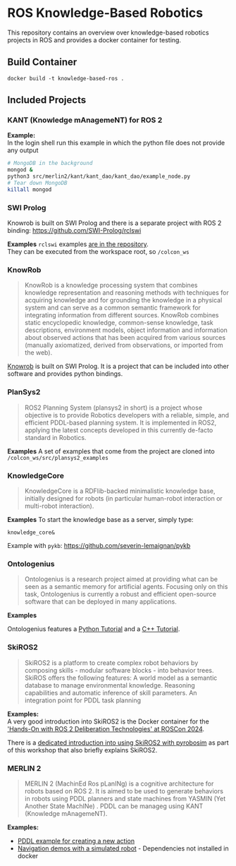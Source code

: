 # ROS Knowledge-Based Robotics
This repository contains an overview over knowledge-based robotics projects in ROS and provides a docker container for testing.

## Build Container

```shell
docker build -t knowledge-based-ros .
```

## Included Projects

### KANT (Knowledge mAnagemeNT) for ROS 2

**Example:**  
In the login shell run this example in which the python file does not provide any output
```sh
# MongoDB in the background
mongod &
python3 src/merlin2/kant/kant_dao/kant_dao/example_node.py
# Tear down MongoDB
killall mongod
```

### SWI Prolog
Knowrob is built on SWI Prolog and there is a separate project with ROS 2 binding: https://github.com/SWI-Prolog/rclswi

**Examples**
`rclswi` examples [are in the repository](https://github.com/guillaumeautran/rclswi/tree/galactic-devel/examples).  
They can be executed from the workspace root, so `/colcon_ws`

### KnowRob
> KnowRob is a knowledge processing system that combines knowledge representation and reasoning methods with techniques for acquiring knowledge and for grounding the knowledge in a physical system and can serve as a common semantic framework for integrating information from different sources. KnowRob combines static encyclopedic knowledge, common-sense knowledge, task descriptions, environment models, object information and information about observed actions that has been acquired from various sources (manually axiomatized, derived from observations, or imported from the web). 

[Knowrob](https://knowrob.org/) is built on SWI Prolog. It is a project that can be included into other software and provides python bindings.


### PlanSys2

> ROS2 Planning System (plansys2 in short) is a project whose objective is to provide Robotics developers with a reliable, simple, and efficient PDDL-based planning system. It is implemented in ROS2, applying the latest concepts developed in this currently de-facto standard in Robotics.

**Examples**
A set of examples that come from the project are cloned into `/colcon_ws/src/plansys2_examples`

### KnowledgeCore
> KnowledgeCore is a RDFlib-backed minimalistic knowledge base, initially designed for robots (in particular human-robot interaction or multi-robot interaction).

**Examples**
To start the knowledge base as a server, simply type:
```shell
knowledge_core&
```
Example with `pykb`: https://github.com/severin-lemaignan/pykb

### Ontologenius

> Ontologenius is a research project aimed at providing what can be seen as a semantic memory for artificial agents. Focusing only on this task, Ontologenius is currently a robust and efficient open-source software that can be deployed in many applications.

**Examples**

Ontologenius features a [Python Tutorial](https://sarthou.github.io/ontologenius/python_Tutorials/Tutorials.html) and a [C++ Tutorial](https://sarthou.github.io/ontologenius/cpp_Tutorials/Tutorials.html).

### SkiROS2

> SkiROS2 is a platform to create complex robot behaviors by composing skills - modular software blocks - into behavior trees. SkiROS offers the following features: A world model as a semantic database to manage environmental knowledge. Reasoning capabilities and automatic inference of skill parameters. An integration point for PDDL task planning

**Examples:**  
A very good introduction into SkiROS2 is the Docker container for the ['Hands-On with ROS 2 Deliberation Technologies' at ROSCon 2024](https://github.com/ros-wg-delib/roscon24-workshop).

There is a [dedicated introduction into using SkiROS2 with pyrobosim](https://github.com/matthias-mayr/skiros2_pyrobosim_lib) as part of this workshop that also briefly explains SkiROS2.

### MERLIN 2

> MERLIN 2 (MachinEd Ros pLanINg) is a cognitive architecture for robots based on ROS 2. It is aimed to be used to generate behaviors in robots using PDDL planners and state machines from YASMIN (Yet Another State MachINe) . PDDL can be manageg using KANT (Knowledge mAnagemeNT).

**Examples:**  
* [PDDL example for creating a new action](https://merlin2.readthedocs.io/en/latest/Creating%20New%20Actions.html#)
* [Navigation demos with a simulated robot](https://merlin2.readthedocs.io/en/latest/Demos.html#) - Dependencies not installed in docker